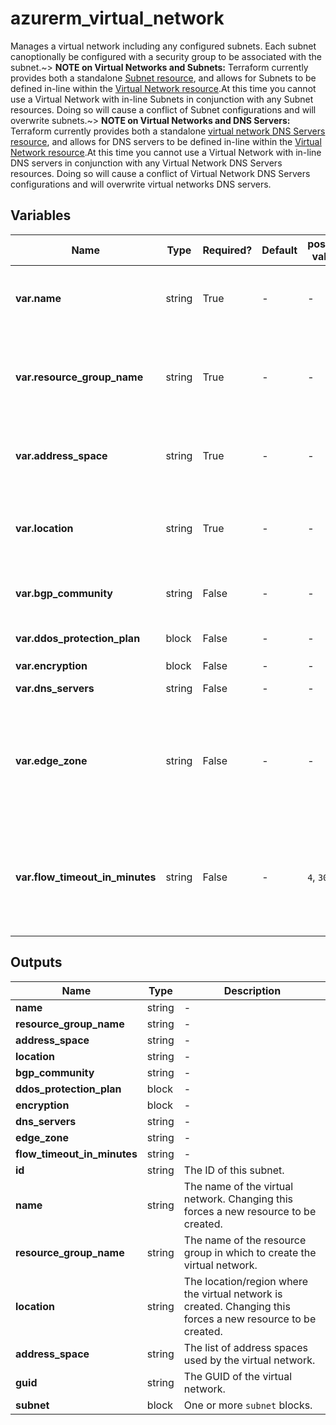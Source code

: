 # azurerm_virtual_network

Manages a virtual network including any configured subnets. Each subnet canoptionally be configured with a security group to be associated with the subnet.~> **NOTE on Virtual Networks and Subnets:** Terraform currently provides both a standalone [Subnet resource](subnet.html), and allows for Subnets to be defined in-line within the [Virtual Network resource](virtual_network.html).At this time you cannot use a Virtual Network with in-line Subnets in conjunction with any Subnet resources. Doing so will cause a conflict of Subnet configurations and will overwrite subnets.~> **NOTE on Virtual Networks and DNS Servers:** Terraform currently provides both a standalone [virtual network DNS Servers resource](virtual_network_dns_servers.html), and allows for DNS servers to be defined in-line within the [Virtual Network resource](virtual_network.html).At this time you cannot use a Virtual Network with in-line DNS servers in conjunction with any Virtual Network DNS Servers resources. Doing so will cause a conflict of Virtual Network DNS Servers configurations and will overwrite virtual networks DNS servers.

## Variables

| Name | Type | Required? | Default  | possible values | Description |
| ---- | ---- | --------- | -------- | ----------- | ----------- |
| **var.name** | string | True | -  |  -  | The name of the virtual network. Changing this forces a new resource to be created. | 
| **var.resource_group_name** | string | True | -  |  -  | The name of the resource group in which to create the virtual network. Changing this forces a new resource to be created. | 
| **var.address_space** | string | True | -  |  -  | The address space that is used the virtual network. You can supply more than one address space. | 
| **var.location** | string | True | -  |  -  | The location/region where the virtual network is created. Changing this forces a new resource to be created. | 
| **var.bgp_community** | string | False | -  |  -  | The BGP community attribute in format `<as-number>:<community-value>`. | 
| **var.ddos_protection_plan** | block | False | -  |  -  | A `ddos_protection_plan` block. | 
| **var.encryption** | block | False | -  |  -  | A `encryption` block. | 
| **var.dns_servers** | string | False | -  |  -  | List of IP addresses of DNS servers | 
| **var.edge_zone** | string | False | -  |  -  | Specifies the Edge Zone within the Azure Region where this Virtual Network should exist. Changing this forces a new Virtual Network to be created. | 
| **var.flow_timeout_in_minutes** | string | False | -  |  `4`, `30`  | The flow timeout in minutes for the Virtual Network, which is used to enable connection tracking for intra-VM flows. Possible values are between `4` and `30` minutes. | 



## Outputs

| Name | Type | Description |
| ---- | ---- | --------- | 
| **name** | string  | - | 
| **resource_group_name** | string  | - | 
| **address_space** | string  | - | 
| **location** | string  | - | 
| **bgp_community** | string  | - | 
| **ddos_protection_plan** | block  | - | 
| **encryption** | block  | - | 
| **dns_servers** | string  | - | 
| **edge_zone** | string  | - | 
| **flow_timeout_in_minutes** | string  | - | 
| **id** | string  | The ID of this subnet. | 
| **name** | string  | The name of the virtual network. Changing this forces a new resource to be created. | 
| **resource_group_name** | string  | The name of the resource group in which to create the virtual network. | 
| **location** | string  | The location/region where the virtual network is created. Changing this forces a new resource to be created. | 
| **address_space** | string  | The list of address spaces used by the virtual network. | 
| **guid** | string  | The GUID of the virtual network. | 
| **subnet** | block  | One or more `subnet` blocks. | 